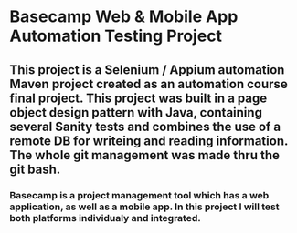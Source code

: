 # Basecamp Web & Mobile App Automation Testing Project

## This project is a Selenium / Appium automation Maven project created as an automation course final project. This project was built in a page object design pattern with Java, containing several Sanity tests and combines the use of a remote DB for writeing and reading information. The whole git management was made thru the git bash.  

### Basecamp is a project management tool which has a web application, as well as a mobile app. In this project I will test both platforms individualy and integrated.
